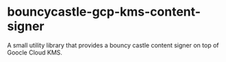 # bouncycastle-gcp-kms-content-signer
A small utility library that provides a bouncy castle content signer on top of Goocle Cloud KMS. 

